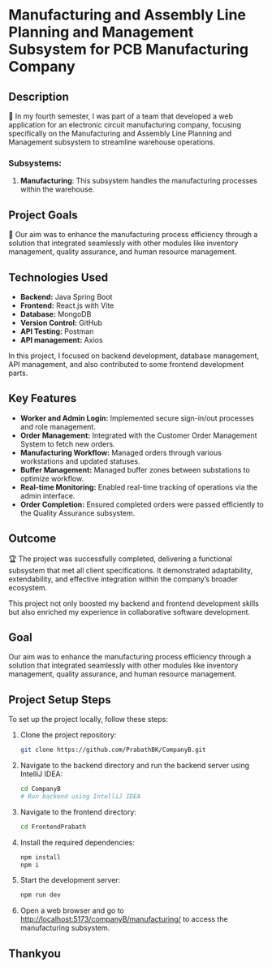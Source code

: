 # Manufacturing and Assembly Line Planning and Management Subsystem for PCB Manufacturing Company

## Description
🔧 In my fourth semester, I was part of a team that developed a web application for an electronic circuit manufacturing company, focusing specifically on the Manufacturing and Assembly Line Planning and Management subsystem to streamline warehouse operations.

### Subsystems:

1. **Manufacturing**: This subsystem handles the manufacturing processes within the warehouse.

## Project Goals
🎯 Our aim was to enhance the manufacturing process efficiency through a solution that integrated seamlessly with other modules like inventory management, quality assurance, and human resource management.

## Technologies Used
- **Backend:** Java Spring Boot
- **Frontend:** React.js with Vite
- **Database:** MongoDB
- **Version Control:** GitHub
- **API Testing:** Postman
- **API management:** Axios

In this project, I focused on backend development, database management, API management, and also contributed to some frontend development parts.

## Key Features
- **Worker and Admin Login:** Implemented secure sign-in/out processes and role management.
- **Order Management:** Integrated with the Customer Order Management System to fetch new orders.
- **Manufacturing Workflow:** Managed orders through various workstations and updated statuses.
- **Buffer Management:** Managed buffer zones between substations to optimize workflow.
- **Real-time Monitoring:** Enabled real-time tracking of operations via the admin interface.
- **Order Completion:** Ensured completed orders were passed efficiently to the Quality Assurance subsystem.

## Outcome
🏆 The project was successfully completed, delivering a functional subsystem that met all client specifications. It demonstrated adaptability, extendability, and effective integration within the company’s broader ecosystem.

This project not only boosted my backend and frontend development skills but also enriched my experience in collaborative software development.

## Goal

Our aim was to enhance the manufacturing process efficiency through a solution that integrated seamlessly with other modules like inventory management, quality assurance, and human resource management.


## Project Setup Steps

To set up the project locally, follow these steps:

1. Clone the project repository:

    ```bash
    git clone https://github.com/PrabathBK/CompanyB.git
    ```

2. Navigate to the backend directory and run the backend server using IntelliJ IDEA:

    ```bash
    cd CompanyB
    # Run backend using IntelliJ IDEA
    ```

3. Navigate to the frontend directory:

    ```bash
    cd FrontendPrabath
    ```

4. Install the required dependencies:

    ```bash
    npm install
    npm i
    ```

5. Start the development server:

    ```bash
    npm run dev
    ```

6. Open a web browser and go to [http://localhost:5173/companyB/manufacturing/](http://localhost:5173/companyB/manufacturing/) to access the manufacturing subsystem.


## Thankyou

